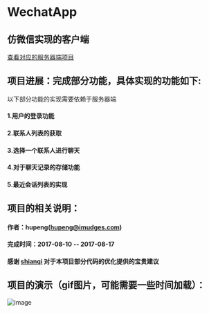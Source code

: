 # WechatApp
## 仿微信实现的客户端

[查看对应的服务器端项目](https://github.com/imu-hupeng/WechatWeb)

## 项目进展：完成部分功能，具体实现的功能如下:
以下部分功能的实现需要依赖于服务器端
#### 1.用户的登录功能
#### 2.联系人列表的获取
#### 3.选择一个联系人进行聊天
#### 4.对于聊天记录的存储功能
#### 5.最近会话列表的实现

## 项目的相关说明：
#### 作者：hupeng(hupeng@imudges.com)
#### 完成时间：2017-08-10 -- 2017-08-17
#### 感谢 [shianqi](https://github.com/shianqi/) 对于本项目部分代码的优化提供的宝贵建议

## 项目的演示（gif图片，可能需要一些时间加载）：
![image](https://github.com/imu-hupeng/WechatApp/raw/master/demo.gif)
